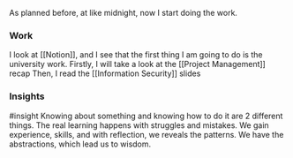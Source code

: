 As planned before, at like midnight, now I start doing the work.
### Work

I look at [[Notion]], and I see that the first thing I am going to do is the university work.
	Firstly, I will take a look at the [[Project Management]] recap
	Then, I read the [[Information Security]] slides

### Insights
#insight
Knowing about something and knowing how to do it are 2 different things.
The real learning happens with struggles and mistakes.
We gain experience, skills, and with reflection, we reveals the patterns.
We have the abstractions, which lead us to wisdom.